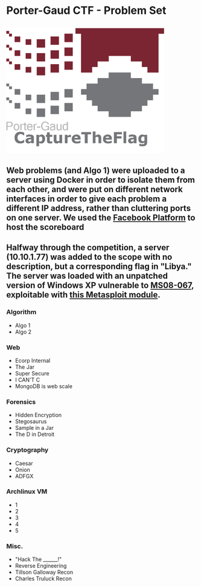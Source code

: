# Porter-Gaud CTF - Problem Set
![pgctf](pgctf.png)
---
Web problems (and Algo 1) were uploaded to a server using Docker in order to isolate them from each other, and were put on different network interfaces in order to give each problem a different IP address, rather than cluttering ports on one server.
We used the [Facebook Platform](https://github.com/facebook/fbctf) to host the scoreboard
---
Halfway through the competition, a server (10.10.1.77) was added to the scope with no description, but a corresponding flag in "Libya."  The server was loaded with an unpatched version of Windows XP vulnerable to [MS08-067](https://www.rapid7.com/db/modules/exploit/windows/smb/ms08_067_netapi), exploitable with [this Metasploit module](https://www.rapid7.com/db/modules/exploit/windows/smb/ms08_067_netapi).
---

### Algorithm
* Algo 1
* Algo 2

### Web
* Ecorp Internal
* The Jar
* Super Secure
* I CAN'T C
* MongoDB is web scale

### Forensics
* Hidden Encryption
* Stegosaurus
* Sample in a Jar
* The D in Detroit

### Cryptography
* Caesar
* Onion
* ADFGX

### Archlinux VM
* 1
* 2
* 3
* 4
* 5

### Misc.
* "Hack The ______!"
* Reverse Engineering
* Tillson Galloway Recon
* Charles Truluck Recon
